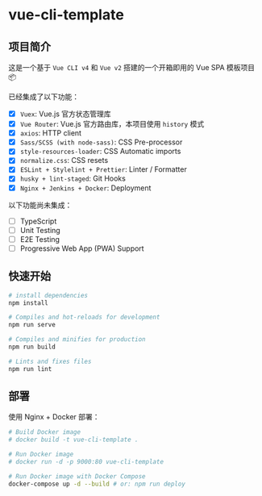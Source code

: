 # vue-cli-template

## 项目简介

这是一个基于 `Vue CLI v4` 和 `Vue v2` 搭建的一个开箱即用的 Vue SPA 模板项目 📦

已经集成了以下功能：

- [x] `Vuex`: Vue.js 官方状态管理库
- [x] `Vue Router`: Vue.js 官方路由库，本项目使用 `history` 模式
- [x] `axios`: HTTP client
- [x] `Sass/SCSS (with node-sass)`: CSS Pre-processor
- [x] `style-resources-loader`: CSS Automatic imports
- [x] `normalize.css`: CSS resets
- [x] `ESLint + Stylelint + Prettier`: Linter / Formatter
- [x] `husky + lint-staged`: Git Hooks
- [x] `Nginx + Jenkins + Docker`: Deployment

以下功能尚未集成：

- [ ] TypeScript
- [ ] Unit Testing
- [ ] E2E Testing
- [ ] Progressive Web App (PWA) Support

## 快速开始

```bash
# install dependencies
npm install

# Compiles and hot-reloads for development
npm run serve

# Compiles and minifies for production
npm run build

# Lints and fixes files
npm run lint
```

## 部署

使用 Nginx + Docker 部署：

```bash
# Build Docker image
# docker build -t vue-cli-template .

# Run Docker image
# docker run -d -p 9000:80 vue-cli-template

# Run Docker image with Docker Compose
docker-compose up -d --build # or: npm run deploy
```
